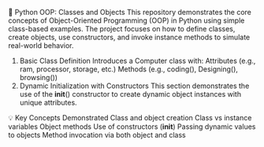 📘 Python OOP: Classes and Objects
This repository demonstrates the core concepts of Object-Oriented Programming (OOP) in Python using simple class-based examples. 
The project focuses on how to define classes, create objects, use constructors, and invoke instance methods to simulate real-world behavior.
1. Basic Class Definition
Introduces a Computer class with:
Attributes (e.g., ram, processor, storage, etc.)
Methods (e.g., coding(), Designing(), browsing())
2. Dynamic Initialization with Constructors
This section demonstrates the use of the __init__() constructor to create dynamic object instances with unique attributes.


💡 Key Concepts Demonstrated
Class and object creation
Class vs instance variables
Object methods
Use of constructors (__init__)
Passing dynamic values to objects
Method invocation via both object and class
